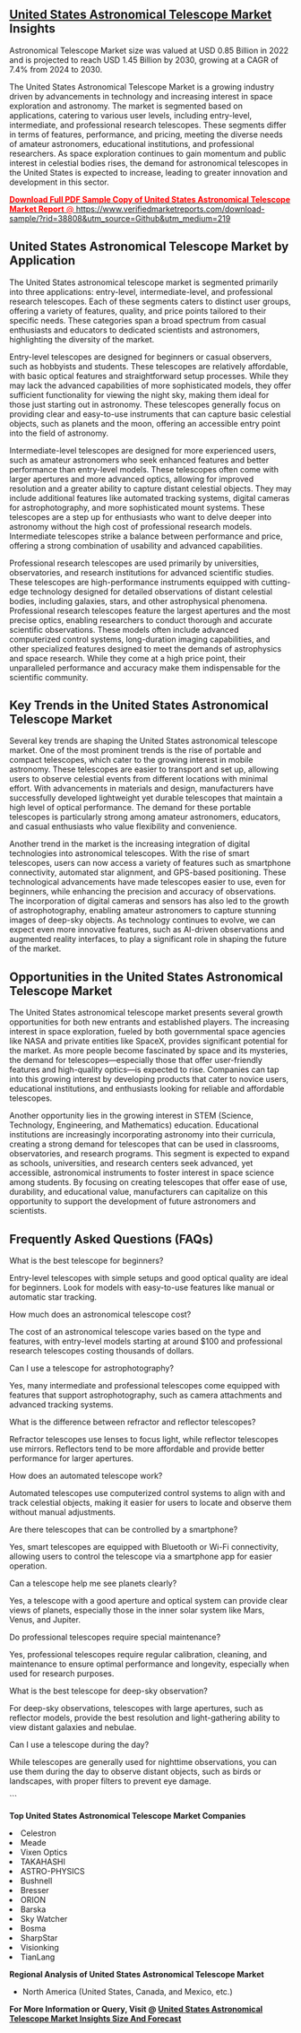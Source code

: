 <h2><a href="https://www.verifiedmarketreports.com/download-sample/?rid=38808&amp;utm_source=Github&amp;utm_medium=219" target="_blank">United States Astronomical Telescope Market</a> Insights</h2><p>Astronomical Telescope Market size was valued at USD 0.85 Billion in 2022 and is projected to reach USD 1.45 Billion by 2030, growing at a CAGR of 7.4% from 2024 to 2030.</p><p> <p>The United States Astronomical Telescope Market is a growing industry driven by advancements in technology and increasing interest in space exploration and astronomy. The market is segmented based on applications, catering to various user levels, including entry-level, intermediate, and professional research telescopes. These segments differ in terms of features, performance, and pricing, meeting the diverse needs of amateur astronomers, educational institutions, and professional researchers. As space exploration continues to gain momentum and public interest in celestial bodies rises, the demand for astronomical telescopes in the United States is expected to increase, leading to greater innovation and development in this sector. <a href="#"><p><span class=""><span style="color: #ff0000;"><strong>Download Full PDF Sample Copy of United States Astronomical Telescope Market Report</strong> @ </span><a href="https://www.verifiedmarketreports.com/download-sample/?rid=38808&amp;utm_source=Github&amp;utm_medium=219" target="_blank">https://www.verifiedmarketreports.com/download-sample/?rid=38808&amp;utm_source=Github&amp;utm_medium=219</a></span></p></a></p> <h2>United States Astronomical Telescope Market by Application</h2> <p>The United States astronomical telescope market is segmented primarily into three applications: entry-level, intermediate-level, and professional research telescopes. Each of these segments caters to distinct user groups, offering a variety of features, quality, and price points tailored to their specific needs. These categories span a broad spectrum from casual enthusiasts and educators to dedicated scientists and astronomers, highlighting the diversity of the market.</p> <p>Entry-level telescopes are designed for beginners or casual observers, such as hobbyists and students. These telescopes are relatively affordable, with basic optical features and straightforward setup processes. While they may lack the advanced capabilities of more sophisticated models, they offer sufficient functionality for viewing the night sky, making them ideal for those just starting out in astronomy. These telescopes generally focus on providing clear and easy-to-use instruments that can capture basic celestial objects, such as planets and the moon, offering an accessible entry point into the field of astronomy.</p> <p>Intermediate-level telescopes are designed for more experienced users, such as amateur astronomers who seek enhanced features and better performance than entry-level models. These telescopes often come with larger apertures and more advanced optics, allowing for improved resolution and a greater ability to capture distant celestial objects. They may include additional features like automated tracking systems, digital cameras for astrophotography, and more sophisticated mount systems. These telescopes are a step up for enthusiasts who want to delve deeper into astronomy without the high cost of professional research models. Intermediate telescopes strike a balance between performance and price, offering a strong combination of usability and advanced capabilities.</p> <p>Professional research telescopes are used primarily by universities, observatories, and research institutions for advanced scientific studies. These telescopes are high-performance instruments equipped with cutting-edge technology designed for detailed observations of distant celestial bodies, including galaxies, stars, and other astrophysical phenomena. Professional research telescopes feature the largest apertures and the most precise optics, enabling researchers to conduct thorough and accurate scientific observations. These models often include advanced computerized control systems, long-duration imaging capabilities, and other specialized features designed to meet the demands of astrophysics and space research. While they come at a high price point, their unparalleled performance and accuracy make them indispensable for the scientific community.</p> <h2>Key Trends in the United States Astronomical Telescope Market</h2> <p>Several key trends are shaping the United States astronomical telescope market. One of the most prominent trends is the rise of portable and compact telescopes, which cater to the growing interest in mobile astronomy. These telescopes are easier to transport and set up, allowing users to observe celestial events from different locations with minimal effort. With advancements in materials and design, manufacturers have successfully developed lightweight yet durable telescopes that maintain a high level of optical performance. The demand for these portable telescopes is particularly strong among amateur astronomers, educators, and casual enthusiasts who value flexibility and convenience.</p> <p>Another trend in the market is the increasing integration of digital technologies into astronomical telescopes. With the rise of smart telescopes, users can now access a variety of features such as smartphone connectivity, automated star alignment, and GPS-based positioning. These technological advancements have made telescopes easier to use, even for beginners, while enhancing the precision and accuracy of observations. The incorporation of digital cameras and sensors has also led to the growth of astrophotography, enabling amateur astronomers to capture stunning images of deep-sky objects. As technology continues to evolve, we can expect even more innovative features, such as AI-driven observations and augmented reality interfaces, to play a significant role in shaping the future of the market.</p> <h2>Opportunities in the United States Astronomical Telescope Market</h2> <p>The United States astronomical telescope market presents several growth opportunities for both new entrants and established players. The increasing interest in space exploration, fueled by both governmental space agencies like NASA and private entities like SpaceX, provides significant potential for the market. As more people become fascinated by space and its mysteries, the demand for telescopes—especially those that offer user-friendly features and high-quality optics—is expected to rise. Companies can tap into this growing interest by developing products that cater to novice users, educational institutions, and enthusiasts looking for reliable and affordable telescopes.</p> <p>Another opportunity lies in the growing interest in STEM (Science, Technology, Engineering, and Mathematics) education. Educational institutions are increasingly incorporating astronomy into their curricula, creating a strong demand for telescopes that can be used in classrooms, observatories, and research programs. This segment is expected to expand as schools, universities, and research centers seek advanced, yet accessible, astronomical instruments to foster interest in space science among students. By focusing on creating telescopes that offer ease of use, durability, and educational value, manufacturers can capitalize on this opportunity to support the development of future astronomers and scientists.</p> <h2>Frequently Asked Questions (FAQs)</h2> <p>What is the best telescope for beginners?</p> <p>Entry-level telescopes with simple setups and good optical quality are ideal for beginners. Look for models with easy-to-use features like manual or automatic star tracking.</p> <p>How much does an astronomical telescope cost?</p> <p>The cost of an astronomical telescope varies based on the type and features, with entry-level models starting at around $100 and professional research telescopes costing thousands of dollars.</p> <p>Can I use a telescope for astrophotography?</p> <p>Yes, many intermediate and professional telescopes come equipped with features that support astrophotography, such as camera attachments and advanced tracking systems.</p> <p>What is the difference between refractor and reflector telescopes?</p> <p>Refractor telescopes use lenses to focus light, while reflector telescopes use mirrors. Reflectors tend to be more affordable and provide better performance for larger apertures.</p> <p>How does an automated telescope work?</p> <p>Automated telescopes use computerized control systems to align with and track celestial objects, making it easier for users to locate and observe them without manual adjustments.</p> <p>Are there telescopes that can be controlled by a smartphone?</p> <p>Yes, smart telescopes are equipped with Bluetooth or Wi-Fi connectivity, allowing users to control the telescope via a smartphone app for easier operation.</p> <p>Can a telescope help me see planets clearly?</p> <p>Yes, a telescope with a good aperture and optical system can provide clear views of planets, especially those in the inner solar system like Mars, Venus, and Jupiter.</p> <p>Do professional telescopes require special maintenance?</p> <p>Yes, professional telescopes require regular calibration, cleaning, and maintenance to ensure optimal performance and longevity, especially when used for research purposes.</p> <p>What is the best telescope for deep-sky observation?</p> <p>For deep-sky observations, telescopes with large apertures, such as reflector models, provide the best resolution and light-gathering ability to view distant galaxies and nebulae.</p> <p>Can I use a telescope during the day?</p> <p>While telescopes are generally used for nighttime observations, you can use them during the day to observe distant objects, such as birds or landscapes, with proper filters to prevent eye damage.</p> ```</p><p><strong>Top United States Astronomical Telescope Market Companies</strong></p><div data-test-id=""><p><li>Celestron</li><li> Meade</li><li> Vixen Optics</li><li> TAKAHASHI</li><li> ASTRO-PHYSICS</li><li> Bushnell</li><li> Bresser</li><li> ORION</li><li> Barska</li><li> Sky Watcher</li><li> Bosma</li><li> SharpStar</li><li> Visionking</li><li> TianLang</li></p><div><strong>Regional Analysis of&nbsp;United States Astronomical Telescope Market</strong></div><ul><li dir="ltr"><p dir="ltr">North America&nbsp;(United States, Canada, and Mexico, etc.)</p></li></ul><p><strong>For More Information or Query, Visit @&nbsp;</strong><strong><a href="https://www.verifiedmarketreports.com/product/global-astronomical-telescope-market-2019-by-manufacturers-regions-type-and-application-forecast-to-2024/?utm_source=Github&amp;utm_medium=219" target="_blank">United States Astronomical Telescope Market Insights Size And Forecast</a></strong></p></div>
